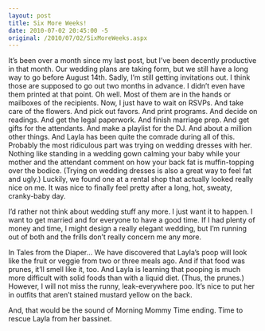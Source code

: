 ```yaml
---
layout: post
title: Six More Weeks!
date: 2010-07-02 20:45:00 -5
original: /2010/07/02/SixMoreWeeks.aspx
---
```

It’s been over a month since my last post, but I’ve been decently productive in that month.  Our wedding plans are taking form, but we still have a long way to go before August 14th.  Sadly, I’m still getting invitations out.  I think those are supposed to go out two months in advance.  I didn’t even have them printed at that point.  Oh well.  Most of them are in the hands or mailboxes of the recipients.  Now, I just have to wait on RSVPs.  And take care of the flowers.  And pick out favors.  And print programs.  And decide on readings.  And get the legal paperwork.  And finish marriage prep.  And get gifts for the attendants.  And make a playlist for the DJ.   And about a million other things.  And Layla has been quite the comrade during all of this.  Probably the most ridiculous part was trying on wedding dresses with her.  Nothing like standing in a wedding gown calming your baby while your mother and the attendant comment on how your back fat is muffin-topping over the bodice.  (Trying on wedding dresses is also a great way to feel fat and ugly.)  Luckily, we found one at a rental shop that actually looked really nice on me.  It was nice to finally feel pretty after a long, hot, sweaty, cranky-baby day.

I’d rather not think about wedding stuff any more.  I just want it to happen.  I want to get married and for everyone to have a good time.  If I had plenty of money and time, I might design a really elegant wedding, but I’m running out of both and the frills don’t really concern me any more.

In Tales from the Diaper… We have discovered that Layla’s poop will look like the fruit or veggie from two or three meals ago.  And if that food was prunes, it’ll smell like it, too.  And Layla is learning that pooping is much more difficult with solid foods than with a liquid diet.  (Thus, the prunes.)  However, I will not miss the runny, leak-everywhere poo.  It’s nice to put her in outfits that aren’t stained mustard yellow on the back.

And, that would be the sound of Morning Mommy Time ending.  Time to rescue Layla from her bassinet.